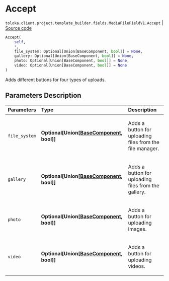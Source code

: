 # Accept
`toloka.client.project.template_builder.fields.MediaFileFieldV1.Accept` | [Source code](https://github.com/Toloka/toloka-kit/blob/v1.1.4/src/client/project/template_builder/fields.py#L367)

```python
Accept(
    self,
    *,
    file_system: Optional[Union[BaseComponent, bool]] = None,
    gallery: Optional[Union[BaseComponent, bool]] = None,
    photo: Optional[Union[BaseComponent, bool]] = None,
    video: Optional[Union[BaseComponent, bool]] = None
)
```

Adds different buttons for four types of uploads.

## Parameters Description

| Parameters | Type | Description |
| :----------| :----| :-----------|
`file_system`|**Optional\[Union\[[BaseComponent](toloka.client.project.template_builder.base.BaseComponent.md), bool\]\]**|<p>Adds a button for uploading files from the file manager.</p>
`gallery`|**Optional\[Union\[[BaseComponent](toloka.client.project.template_builder.base.BaseComponent.md), bool\]\]**|<p>Adds a button for uploading files from the gallery.</p>
`photo`|**Optional\[Union\[[BaseComponent](toloka.client.project.template_builder.base.BaseComponent.md), bool\]\]**|<p>Adds a button for uploading images.</p>
`video`|**Optional\[Union\[[BaseComponent](toloka.client.project.template_builder.base.BaseComponent.md), bool\]\]**|<p>Adds a button for uploading videos.</p>
